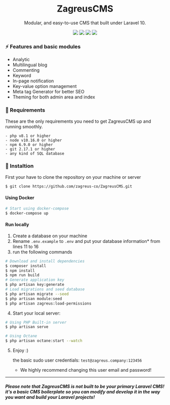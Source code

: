 <h1 align="center"> ZagreusCMS </h1>
<p align="center">Modular, and easy-to-use CMS that built under Laravel 10. </p>

<p align="center">
    <img src="https://img.shields.io/badge/php-8.1-green.svg">
    <img src="https://img.shields.io/github/stars/zagreus-co/ZagreusCMS.svg">
    <img src="https://img.shields.io/github/release/zagreus-co/ZagreusCMS.svg">
    <img src="https://img.shields.io/github/issues/zagreus-co/ZagreusCMS.svg">
</p>

### ⚡ Features and basic modules
* Analytic
* Multilingual blog
* Commenting
* Keyword
* In-page notification
* Key-value option management
* Meta tag Generator for better SEO
* Theming for both admin area and index

### 🧩 Requirements
These are the only requirements you need to get ZagreusCMS up and running smoothly.
```
- php v8.1 or higher
- node v10.16.0 or higher
- npm 6.9.0 or higher
- git 2.17.1 or higher
- any kind of SQL database
```


### 🔧 Instaltion

First your have to clone the repository on your machine or server
```bash
$ git clone https://github.com/zagreus-co/ZagreusCMS.git
```

#### Using Docker
```bash
# Start using docker-compose
$ docker-compose up
```
#### Run locally

1. Create a database on your machine
2. Rename `.env.example` to `.env` and put your database information* from lines 11 to 16
3.  run the following commands
```bash
# Download and install dependencies
$ composer install
$ npm install
$ npm run build
# Generate application key
$ php artisan key:generate
# Load migrations and seed database
$ php artisan migrate --seed
$ php artisan module:seed
$ php artisan zagreus:load-permissions
```
4. Start your local server:
```bash
# Using PHP Built-in server
$ php artisan serve

# Using Octane
$ php artisan octane:start --watch
```

5. Enjoy :)
	
    the basic sudo user credentials: `test@zagreus.company:123456`
	* We highly recommend changing this user email and password!

------------

##### Please note that ZagreusCMS is not built to be your primary Laravel CMS! it's a basic CMS boilerplate so you can modify and develop it in the way you want and build your Laravel projects!